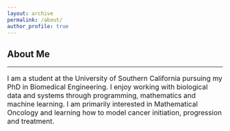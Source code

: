 ```yaml
---
layout: archive
permalink: /about/
author_profile: true
---
```


<h2>About Me</h2>
<hr>
<p style="font-size:16px"> I am a student at the University of Southern California pursuing my PhD in Biomedical Engineering. I enjoy working with biological data and systems through programming, mathematics and machine learning. I am primarily interested in Mathematical Oncology and learning how to model cancer initiation, progression and treatment. </p>
